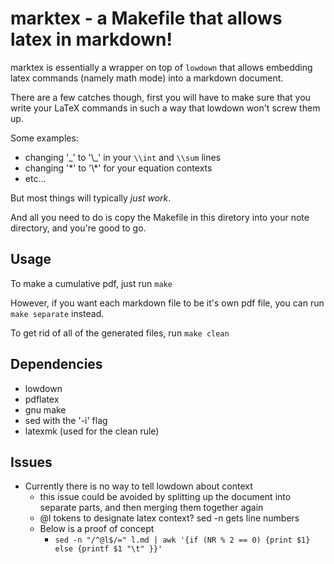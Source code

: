 # marktex - a Makefile that allows latex in markdown!

marktex is essentially a wrapper on top of `lowdown` that
allows embedding latex commands (namely math mode) into a
markdown document.

There are a few catches though, first you will have to make
sure that you write your LaTeX commands in such a way that
lowdown won't screw them up.

Some examples:
* changing '\_' to '\\\_' in your `\\int` and `\\sum` lines
* changing '\*' to '\\\*' for your equation contexts
* etc...


But most things will typically *just work*.


And all you need to do is copy the Makefile in this diretory
into your note directory, and you're good to go.

## Usage
To make a cumulative pdf, just run `make`

However, if you want each markdown file to be it's own
pdf file, you can run `make separate` instead.

To get rid of all of the generated files, run `make clean`

## Dependencies
* lowdown
* pdflatex
* gnu make
* sed with the '-i' flag
* latexmk (used for the clean rule)


## Issues
- Currently there is no way to tell lowdown about context
	- this issue could be avoided by splitting up the document into separate parts, and then merging them together again
	- @l tokens to designate latex context? sed -n gets line numbers
	- Below is a proof of concept
		- `sed -n "/^@l$/=" l.md | awk '{if (NR % 2 == 0) {print $1} else {printf $1 "\t" }}'`

